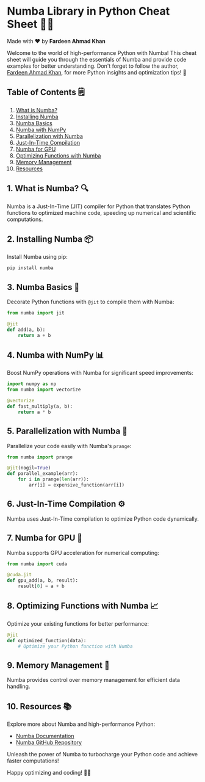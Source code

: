 # Numba Library in Python Cheat Sheet 🚀🔢

Made with :heart: by **Fardeen Ahmad Khan**

Welcome to the world of high-performance Python with Numba! This cheat sheet will guide you through the essentials of Numba and provide code examples for better understanding. Don't forget to follow the author, [Fardeen Ahmad Khan](https://github.com/I-Fardeen), for more Python insights and optimization tips! 🙌

## Table of Contents 🗒️

1. [What is Numba?](#what-is-numba)
2. [Installing Numba](#installing-numba)
3. [Numba Basics](#numba-basics)
4. [Numba with NumPy](#numba-with-numpy)
5. [Parallelization with Numba](#parallelization-with-numba)
6. [Just-In-Time Compilation](#just-in-time-compilation)
7. [Numba for GPU](#numba-for-gpu)
8. [Optimizing Functions with Numba](#optimizing-functions-with-numba)
9. [Memory Management](#memory-management)
10. [Resources](#resources)

## 1. What is Numba? 🔍

Numba is a Just-In-Time (JIT) compiler for Python that translates Python functions to optimized machine code, speeding up numerical and scientific computations.

## 2. Installing Numba 📦

Install Numba using pip:

```python
pip install numba
```

## 3. Numba Basics 🚀

Decorate Python functions with `@jit` to compile them with Numba:

```python
from numba import jit

@jit
def add(a, b):
    return a + b
```

## 4. Numba with NumPy 📊

Boost NumPy operations with Numba for significant speed improvements:

```python
import numpy as np
from numba import vectorize

@vectorize
def fast_multiply(a, b):
    return a * b
```

## 5. Parallelization with Numba 🚀

Parallelize your code easily with Numba's `prange`:

```python
from numba import prange

@jit(nogil=True)
def parallel_example(arr):
    for i in prange(len(arr)):
        arr[i] = expensive_function(arr[i])
```

## 6. Just-In-Time Compilation ⚙️

Numba uses Just-In-Time compilation to optimize Python code dynamically.

## 7. Numba for GPU 🌌

Numba supports GPU acceleration for numerical computing:

```python
from numba import cuda

@cuda.jit
def gpu_add(a, b, result):
    result[0] = a + b
```

## 8. Optimizing Functions with Numba 📈

Optimize your existing functions for better performance:

```python
@jit
def optimized_function(data):
    # Optimize your Python function with Numba
```

## 9. Memory Management 🧠

Numba provides control over memory management for efficient data handling.

## 10. Resources 📚

Explore more about Numba and high-performance Python:

- [Numba Documentation](http://numba.pydata.org/)
- [Numba GitHub Repository](https://github.com/numba/numba)

Unleash the power of Numba to turbocharge your Python code and achieve faster computations!

Happy optimizing and coding! 🚀🔢
